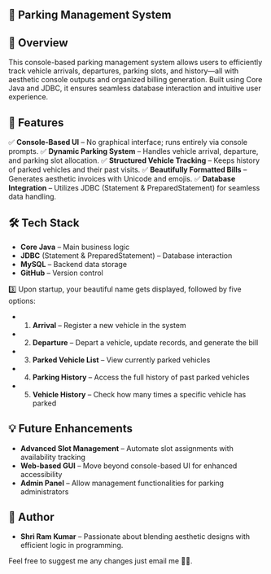 
## 🚗 **Parking Management System**
## 📌 Overview
This console-based parking management system allows users to efficiently track vehicle arrivals, departures, parking slots, and history—all with aesthetic console outputs and organized billing generation. Built using Core Java and JDBC, it ensures seamless database interaction and intuitive user experience.

## 🎯 Features
✅ **Console-Based UI** – No graphical interface; runs entirely via console prompts.
✅ **Dynamic Parking System** – Handles vehicle arrival, departure, and parking slot allocation.
✅ **Structured Vehicle Tracking** – Keeps history of parked vehicles and their past visits.
✅ **Beautifully Formatted Bills** – Generates aesthetic invoices with Unicode and emojis.
✅ **Database Integration** – Utilizes JDBC (Statement & PreparedStatement) for seamless data handling.

## 🛠️ Tech Stack
- **Core Java** – Main business logic
- **JDBC** (Statement & PreparedStatement) – Database interaction
- **MySQL** – Backend data storage
- **GitHub** – Version control

3️⃣ Upon startup, your beautiful name gets displayed, followed by five options:
- 1. **Arrival** – Register a new vehicle in the system
- 2. **Departure** – Depart a vehicle, update records, and generate the bill
- 3. **Parked Vehicle List** – View currently parked vehicles
- 4. **Parking History** – Access the full history of past parked vehicles
- 5. **Vehicle History** – Check how many times a specific vehicle has parked


## 💡 Future Enhancements
- **Advanced Slot Management** – Automate slot assignments with availability tracking
- **Web-based GUI** – Move beyond console-based UI for enhanced accessibility
- **Admin Panel** – Allow management functionalities for parking administrators


## 👤 Author
- **__Shri Ram Kumar__** – Passionate about blending aesthetic designs with efficient logic in programming.

Feel free to suggest me any changes just email me 🚀🔥.

